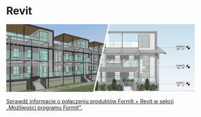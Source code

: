 # Revit

![](<../.gitbook/assets/image (53).png>)

[Sprawdź informacje o połączeniu produktów FormIt + Revit w sekcji „Możliwości programu FormIt”.](../formit-capabilities/formit-+-revit.md)
